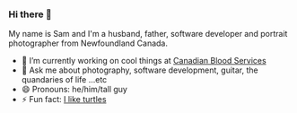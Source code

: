 ### Hi there 👋
My name is Sam and I'm a husband, father, software developer and portrait photographer from Newfoundland Canada.

- 🔭 I’m currently working on cool things at [Canadian Blood Services](https://www.blood.ca/en)
- 💬 Ask me about photography, software development, guitar, the quandaries of life ...etc
- 😄 Pronouns: he/him/tall guy
- ⚡ Fun fact: [I like turtles](https://www.youtube.com/watch?v=CMNry4PE93Y)

